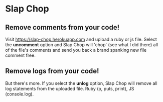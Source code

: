 # Slap Chop

## Remove comments from your code!
Visit https://slap-chop.herokuapp.com and upload a ruby or js file. Select the **uncomment** option and Slap Chop will 'chop' (see what I did there) all of the file's comments and send you back a brand spanking new file comment free.

## Remove logs from your code!
But there's more. If you select the **unlog** option, Slap Chop will remove all log statements from the uploaded file. Ruby (p, puts, print), JS (console.log).
